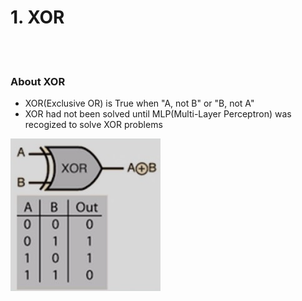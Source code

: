 # 1. XOR

<br>
<br>

### About XOR
- XOR(Exclusive OR) is True when "A, not B" or "B, not A"
- XOR had not been solved until MLP(Multi-Layer Perceptron) was recogized to solve XOR problems

![XOR](https://github.com/lmhljhlmhljh/pytorch_practice/blob/master/assets/Xor.png)
